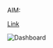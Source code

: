AIM: 


[Link](https://public.tableau.com/app/sample-data/HollywoodsMostProfitableStories.csv)

![Dashboard](https://github.com/Mer6028/Movies/assets/136696651/6163b76c-8521-43c0-afba-a052defe2c26)

